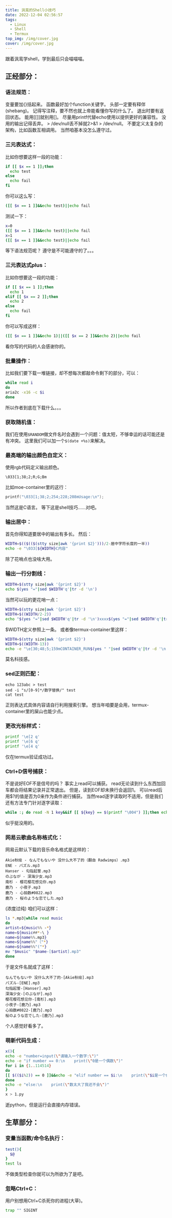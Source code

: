 ```yaml
---
title: 沨鸾的Shell小技巧
date: 2022-12-04 02:56:57
tags:
  - Linux
  - Shell
  - Termux
top_img: /img/cover.jpg
cover: /img/cover.jpg
---
```

跟着沨鸾学shell，学到最后只会喵喵喵。 
## 正经部分：
### 语法规范：
变量要加{}括起来。
函数最好加个function关键字。
头部一定要有释伴(shebang)。
记得写注释，要不然也就上帝能看懂你写的什么了。
退出时要有返回状态。
能用[[]]就别用[]。
尽量用printf代替echo使用以提供更好的兼容性。
没用的输出记得丢弃。
\> /dev/null丢不掉就2>&1 > /dev/null。
不要定义太复杂的架构，比如函数互相调用。
当然咱基本没怎么遵守过。
### 三元表达式：
比如你想要这样一段的功能：
```sh
if [[ $x == 1 ]];then
  echo test
else
  echo fail
fi
```
你可以这么写：
```sh
([[ $x == 1 ]]&&echo test)||echo fail
```
测试一下：
```sh
x=0
([[ $x == 1 ]]&&echo test)||echo fail
x=1
([[ $x == 1 ]]&&echo test)||echo fail
```
等下语法规范呢？
遵守是不可能遵守的了。。。
### 三元表达式plus：
比如你想要这一段的功能：
```sh
if [[ $x == 1 ]];then
  echo 1
elif [[ $x == 2 ]];then
  echo 2
else
  echo fail
fi
```
你可以写成这样：
```sh
([[ $x == 1 ]]&&echo 1)||([[ $x == 2 ]]&&echo 2)||echo fail
```
看你写的代码的人会感谢你的。
### 批量操作：
比如我们要下载一堆链接，却不想每次都敲命令剩下的部分，可以：
```sh
while read i
do
aria2c -x16 -c $i
done
```
所以作者到底在下载什么。。。
### 获取随机值：
我们在使用`$RANDOM`做文件名时会遇到一个问题：值太短，不够幸运的话可能还是有冲突。
这里我们可以加一个`$(date +%s)`来解决。
### 最高端的输出颜色自定义：
使用rgb代码定义输出颜色。
```
\033[1;38;2;R;G;Bm
```
比如moe-container里的这行：
```C
printf("\033[1;38;2;254;228;208mUsage:\n");
```
当然这是C语言。
等下这是shell技巧……对吧。 
### 输出居中：
首先你得知道要居中的输出有多长。
然后：
```sh
WIDTH=$(($(($(stty size|awk '{print $2}')))/2-居中字符长度的一半))
echo -e "\033[${WIDTH}C内容"
```
除了花哨点也没啥大用。
### 输出一行分割线：
```sh
WIDTH=$(stty size|awk '{print $2}')
echo $(yes "="|sed $WIDTH'q'|tr -d '\n')
```
当然可以玩的更花哨一点：
```sh
WIDTH=$(stty size|awk '{print $2}')
WIDTH=$((WIDTH/2-2))
echo "$(yes "="|sed $WIDTH'q'|tr -d '\n')xxxx$(yes "="|sed $WIDTH'q'|tr -d '\n')"
```
$WIDTH定义参照上一条。
或者像termux-container里这样：
```sh
WIDTH=$(stty size|awk '{print $2}')
WIDTH=$((WIDTH-13))
echo -e "\e[30;48;5;159mCONTAINER_RUN$(yes " "|sed $WIDTH'q'|tr -d '\n')\033[0m"
```
莫名科技感。
### sed正则匹配：
```
echo 123abc > test
sed -i "s/[0-9]*/数字替换/" test
cat test
```
正则表达式具体内容请自行利用搜索引擎。
想当年咱要是会用，termux-container里的屎山也能少点。
### 更改光标样式：
```sh
printf '\e[2 q'
printf '\e[6 q'
printf '\e[4 q'
```
仅在termux验证成功过。
### Ctrl+D信号捕获：
不是说好EOF不是信号的吗？
事实上read可以捕获。
read无论读到什么东西加回车都会将结果记录并正常退出。
但是，读到EOF却未换行会返回1。
可以read后用$?的值是否为0来作为条件进行捕获。
当然read逐字读取时不适用，但是我们还有方法专门针对逐字读取：
```sh
while :; do read -N 1 key&&if [[ ${key} == $(printf "\004") ]];then echo CTRL-D;fi; done
```
似乎挺没用的。
### 网易云歌曲名称格式化：
网易云默认下载的音乐命名格式是这样的：
```
Akie秋绘 - なんでもないや 没什么大不了的（翻自 Radwimps）.mp3
ENE - パズル.mp3
Hanser - 勾指起誓.mp3
のぶなが - 深海少女.mp3
南杉 - 樱花樱花想见你.mp3
鹿乃 - 小夜子.mp3
鹿乃 - 心拍数#0822.mp3
鹿乃 - 桜のような恋でした.mp3
```
(浓度过纯)
咱们可以这样：
```sh
ls *.mp3|while read music
do
artist=${music%% -*}
name=${music##*-\ }
name=${name%%.mp3}
name=${name%%"（"*}
name=${name%%"("*}
mv "$music" "$name-[$artist].mp3"
done
```
于是文件名就成了这样：
```
なんでもないや 没什么大不了的-[Akie秋绘].mp3
パズル-[ENE].mp3
勾指起誓-[Hanser].mp3
深海少女-[のぶなが].mp3
樱花樱花想见你-[南杉].mp3
小夜子-[鹿乃].mp3
心拍数#0822-[鹿乃].mp3
桜のような恋でした-[鹿乃].mp3
```
个人感觉好看多了。
### 萌新代码生成：
```sh
x(){
echo -e "number=input(\"请输入一个数字:\")"
echo -e "if number == 0:\n    print(\"0是一个偶数\")"
for i in {1..114514}
do
[[ $(($i%2)) == 0 ]]&&echo -e "elif number == $i:\n    print(\"$i是一个偶数\")"||echo -e "elif number == $i:\n    print(\"$i是一个奇数\")"
done
echo -e "else:\n    print(\"数太大了我还不会\")"
}
x > 1.py
```
逝python，但是运行会直接内存错误。
## 生草部分：
### 变量当函数/命令名执行：
```sh
test(){
  $@
}
test ls
```
不做类型检查你就可以为所欲为了是吧。
### 忽略Ctrl+C：
用户别想用Ctrl+C杀死你的进程(大草)。
```sh
trap "" SIGINT
```
